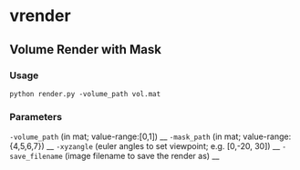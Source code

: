 # vrender
## Volume Render with Mask
### Usage
`python render.py -volume_path vol.mat`
### Parameters
`-volume_path` (in mat; value-range:[0,1]) __
`-mask_path` (in mat; value-range: {4,5,6,7}) __
`-xyzangle` (euler angles to set viewpoint; e.g. [0,-20, 30]) __
`-save_filename` (image filename to save the render as) __
